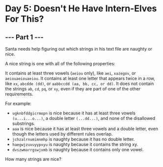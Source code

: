 # Day 5: Doesn't He Have Intern-Elves For This?

## --- Part 1 ---

Santa needs help figuring out which strings in his text file are naughty or nice.

A nice string is one with all of the following properties:

It contains at least three vowels (```aeiou``` only), like ```aei```, ```xazegov```, or ```aeiouaeiouaeiou```.
It contains at least one letter that appears twice in a row, like ```xx```, ```abcdde (dd)```, or ```aabbccdd (aa, bb, cc, or dd)```.
It does not contain the strings ```ab```, ```cd```, ```pq```, or ```xy```, even if they are part of one of the other requirements.

For example:

- ```ugknbfddgicrmopn``` is nice because it has at least three vowels ```(u...i...o...)```, a double letter ```(...dd...)```, and none of the disallowed substrings.
- ```aaa``` is nice because it has at least three vowels and a double letter, even though the letters used by different rules overlap.
- ```jchzalrnumimnmhp``` is naughty because it has no double letter.
- ```haegwjzuvuyypxyu``` is naughty because it contains the string xy.
- ```dvszwmarrgswjxmb``` is naughty because it contains only one vowel.

How many strings are nice?
